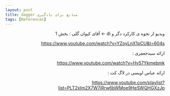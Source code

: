 ```yaml
---
layout: post
title: ‫منابع برای یادگیری dagger
tags: [References]
---
```




<!-- comment #748585863 -->
<div dir="rtl"/>
ویدیو از نحوه ی کارکرد دگر  و di -> آقای کیوان گلی : بخش 1 

https://www.youtube.com/watch?v=YZoyLnX1pCU&t=604s

<div dir="rtl"/>
ارائه سیدجعفری : 

https://www.youtube.com/watch?v=Hv57Ykmebmk

<div dir="rtl"/>
ارائه عباس اویسی در لاگ کت : 

https://www.youtube.com/playlist?list=PLT2xIm2X7W7iRrw6bWMoe9HeSWQHGXzJp
